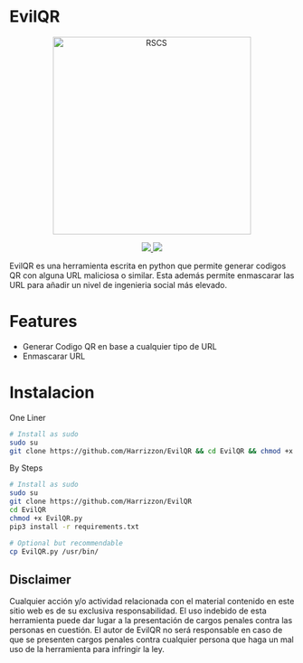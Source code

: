 # EvilQR
<p align="center">
   <img src="https://github.com/Harrizzon/EvilQR/blob/main/misc/EvilQR-Logo.jpg" width="350" title="RSCS">
<p align="center">
<p align="center">
   <a href="https://github.com/Harrizzon/EvilQR"><img src="http://ForTheBadge.com/images/badges/built-with-love.svg"> <img src="https://forthebadge.com/images/badges/made-with-python.svg"></a>
<p align="center">

 EvilQR es una herramienta escrita en python que permite generar codigos QR con alguna URL maliciosa o similar. Esta además permite enmascarar las URL para añadir un nivel de ingenieria social más elevado.

# Features
- Generar Codigo QR en base a cualquier tipo de URL
- Enmascarar URL

# Instalacion

One Liner 
```bash
# Install as sudo
sudo su
git clone https://github.com/Harrizzon/EvilQR && cd EvilQR && chmod +x EvilQR.py && pip3 install -r requirements.txt && cp EvilQR.py /usr/bin/
```
By Steps
```bash
# Install as sudo
sudo su
git clone https://github.com/Harrizzon/EvilQR
cd EvilQR
chmod +x EvilQR.py
pip3 install -r requirements.txt

# Optional but recommendable
cp EvilQR.py /usr/bin/
```

   
   
   
   
   
   
   
   
   
   
## Disclaimer
Cualquier acción y/o actividad relacionada con el material contenido en este sitio web es de su exclusiva responsabilidad. El uso indebido de esta herramienta puede dar lugar a la presentación de cargos penales contra las personas en cuestión. El autor de EvilQR no será responsable en caso de que se presenten cargos penales contra cualquier persona que haga un mal uso de la herramienta para infringir la ley.
